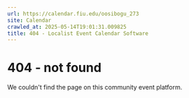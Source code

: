 ```yaml
---
url: https://calendar.fiu.edu/oosibogu_273
site: Calendar
crawled_at: 2025-05-14T19:01:31.009825
title: 404 - Localist Event Calendar Software
---
```


# 404 - not found
We couldn't find the page on this community event platform.
